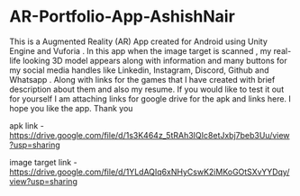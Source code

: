 # AR-Portfolio-App-AshishNair

This is a Augmented Reality (AR) App created for Android using Unity Engine and Vuforia . In this app when the image target is scanned , my real-life looking 3D model appears along with information and many buttons for my social media handles like Linkedin, Instagram, Discord, Github and Whatsapp . Along with links for the games that I have created with brief description about them and also my resume. If you would like to test it out for yourself I am attaching links for google drive for the apk and links here. I hope you like the app. Thank you 

apk link - https://drive.google.com/file/d/1s3K464z_5tRAh3IQIc8etJxbj7beb3Uu/view?usp=sharing

image target link - https://drive.google.com/file/d/1YLdAQIq6xNHyCswK2iMKoGOtSXvYYDqy/view?usp=sharing

